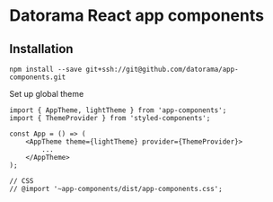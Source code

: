﻿# Datorama React app components


## Installation

    npm install --save git+ssh://git@github.com/datorama/app-components.git

Set up global theme

    import { AppTheme, lightTheme } from 'app-components';
    import { ThemeProvider } from 'styled-components';
    
    const App = () => (
	    <AppTheme theme={lightTheme} provider={ThemeProvider}>
		    ...
	    </AppTheme>
    );
    
    // CSS
    // @import '~app-components/dist/app-components.css';
